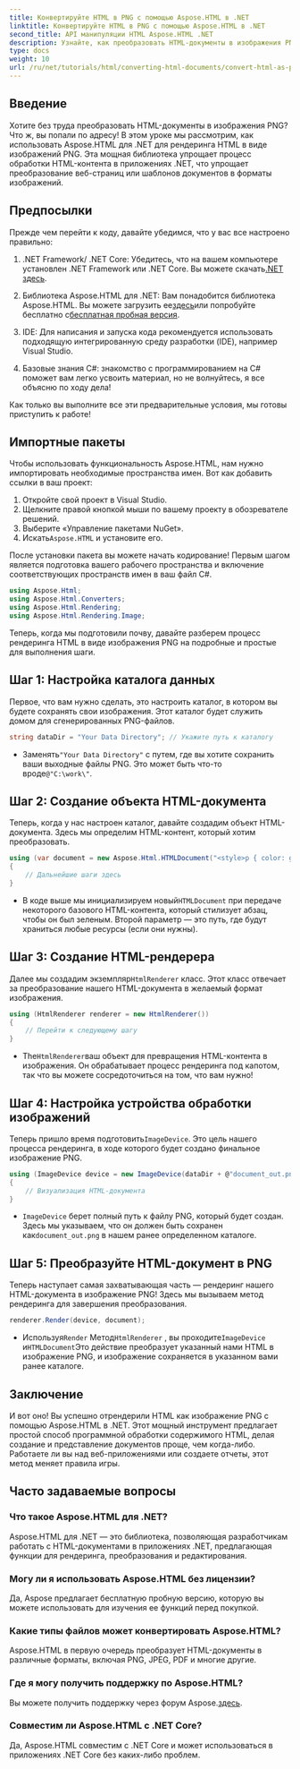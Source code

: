```yaml
---
title: Конвертируйте HTML в PNG с помощью Aspose.HTML в .NET
linktitle: Конвертируйте HTML в PNG с помощью Aspose.HTML в .NET
second_title: API манипуляции HTML Aspose.HTML .NET
description: Узнайте, как преобразовать HTML-документы в изображения PNG в .NET с помощью библиотеки Aspose.HTML. Следуйте нашему пошаговому руководству, чтобы упростить преобразование HTML в изображение.
type: docs
weight: 10
url: /ru/net/tutorials/html/converting-html-documents/convert-html-as-png/
---
```

## Введение

Хотите без труда преобразовать HTML-документы в изображения PNG? Что ж, вы попали по адресу! В этом уроке мы рассмотрим, как использовать Aspose.HTML для .NET для рендеринга HTML в виде изображений PNG. Эта мощная библиотека упрощает процесс обработки HTML-контента в приложениях .NET, что упрощает преобразование веб-страниц или шаблонов документов в форматы изображений.

## Предпосылки

Прежде чем перейти к коду, давайте убедимся, что у вас все настроено правильно:

1.  .NET Framework/ .NET Core: Убедитесь, что на вашем компьютере установлен .NET Framework или .NET Core. Вы можете скачать[.NET здесь](https://dotnet.microsoft.com/download).

2.  Библиотека Aspose.HTML для .NET: Вам понадобится библиотека Aspose.HTML. Вы можете загрузить ее[здесь](https://releases.aspose.com/html/net/)или попробуйте бесплатно с[бесплатная пробная версия](https://releases.aspose.com/).

3. IDE: Для написания и запуска кода рекомендуется использовать подходящую интегрированную среду разработки (IDE), например Visual Studio.

4. Базовые знания C#: знакомство с программированием на C# поможет вам легко усвоить материал, но не волнуйтесь, я все объясню по ходу дела!

Как только вы выполните все эти предварительные условия, мы готовы приступить к работе!

## Импортные пакеты

Чтобы использовать функциональность Aspose.HTML, нам нужно импортировать необходимые пространства имен. Вот как добавить ссылки в ваш проект:

1. Откройте свой проект в Visual Studio.
2. Щелкните правой кнопкой мыши по вашему проекту в обозревателе решений.
3. Выберите «Управление пакетами NuGet».
4.  Искать`Aspose.HTML` и установите его.

После установки пакета вы можете начать кодирование! Первым шагом является подготовка вашего рабочего пространства и включение соответствующих пространств имен в ваш файл C#.

```csharp
using Aspose.Html;
using Aspose.Html.Converters;
using Aspose.Html.Rendering;
using Aspose.Html.Rendering.Image;
```

Теперь, когда мы подготовили почву, давайте разберем процесс рендеринга HTML в виде изображения PNG на подробные и простые для выполнения шаги.

## Шаг 1: Настройка каталога данных

Первое, что вам нужно сделать, это настроить каталог, в котором вы будете сохранять свои изображения. Этот каталог будет служить домом для сгенерированных PNG-файлов.

```csharp
string dataDir = "Your Data Directory"; // Укажите путь к каталогу
```

-  Заменять`"Your Data Directory"` с путем, где вы хотите сохранить ваши выходные файлы PNG. Это может быть что-то вроде`@"C:\work\"`.

## Шаг 2: Создание объекта HTML-документа

Теперь, когда у нас настроен каталог, давайте создадим объект HTML-документа. Здесь мы определим HTML-контент, который хотим преобразовать.

```csharp
using (var document = new Aspose.Html.HTMLDocument("<style>p { color: green; }</style><p>my first paragraph</p>", dataDir))
{
    // Дальнейшие шаги здесь
}
```

-  В коде выше мы инициализируем новый`HTMLDocument` при передаче некоторого базового HTML-контента, который стилизует абзац, чтобы он был зеленым. Второй параметр — это путь, где будут храниться любые ресурсы (если они нужны).

## Шаг 3: Создание HTML-рендерера

 Далее мы создадим экземпляр`HtmlRenderer` класс. Этот класс отвечает за преобразование нашего HTML-документа в желаемый формат изображения.

```csharp
using (HtmlRenderer renderer = new HtmlRenderer())
{
    // Перейти к следующему шагу
}
```

-  The`HtmlRenderer`ваш объект для превращения HTML-контента в изображения. Он обрабатывает процесс рендеринга под капотом, так что вы можете сосредоточиться на том, что вам нужно!

## Шаг 4: Настройка устройства обработки изображений

 Теперь пришло время подготовить`ImageDevice`. Это цель нашего процесса рендеринга, в ходе которого будет создано финальное изображение PNG.

```csharp
using (ImageDevice device = new ImageDevice(dataDir + @"document_out.png"))
{
    // Визуализация HTML-документа
}
```

- `ImageDevice` берет полный путь к файлу PNG, который будет создан. Здесь мы указываем, что он должен быть сохранен как`document_out.png` в нашем ранее определенном каталоге.

## Шаг 5: Преобразуйте HTML-документ в PNG

Теперь наступает самая захватывающая часть — рендеринг нашего HTML-документа в изображение PNG! Здесь мы вызываем метод рендеринга для завершения преобразования.

```csharp
renderer.Render(device, document);
```

-  Используя`Render` Метод`HtmlRenderer` , вы проходите`ImageDevice` и`HTMLDocument`Это действие преобразует указанный нами HTML в изображение PNG, и изображение сохраняется в указанном вами ранее каталоге.

## Заключение

И вот оно! Вы успешно отрендерили HTML как изображение PNG с помощью Aspose.HTML в .NET. Этот мощный инструмент предлагает простой способ программной обработки содержимого HTML, делая создание и представление документов проще, чем когда-либо. Работаете ли вы над веб-приложениями или создаете отчеты, этот метод меняет правила игры.

## Часто задаваемые вопросы

### Что такое Aspose.HTML для .NET?
Aspose.HTML для .NET — это библиотека, позволяющая разработчикам работать с HTML-документами в приложениях .NET, предлагающая функции для рендеринга, преобразования и редактирования.

### Могу ли я использовать Aspose.HTML без лицензии?
Да, Aspose предлагает бесплатную пробную версию, которую вы можете использовать для изучения ее функций перед покупкой.

### Какие типы файлов может конвертировать Aspose.HTML?
Aspose.HTML в первую очередь преобразует HTML-документы в различные форматы, включая PNG, JPEG, PDF и многие другие.

### Где я могу получить поддержку по Aspose.HTML?
 Вы можете получить поддержку через форум Aspose.[здесь](https://forum.aspose.com/c/html/29).

### Совместим ли Aspose.HTML с .NET Core?
Да, Aspose.HTML совместим с .NET Core и может использоваться в приложениях .NET Core без каких-либо проблем.